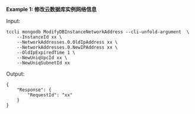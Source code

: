 **Example 1: 修改云数据库实例网络信息**



Input: 

```
tccli mongodb ModifyDBInstanceNetworkAddress --cli-unfold-argument  \
    --InstanceId xx \
    --NetworkAddresses.0.OldIpAddress xx \
    --NetworkAddresses.0.NewIPAddress xx \
    --OldIpExpiredTime 1 \
    --NewUniqVpcId xx \
    --NewUniqSubnetId xx
```

Output: 
```
{
    "Response": {
        "RequestId": "xx"
    }
}
```

